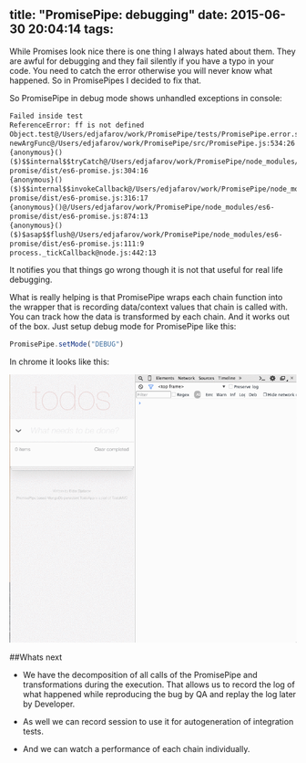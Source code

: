 title: "PromisePipe: debugging"
date: 2015-06-30 20:04:14
tags:
---
While Promises look nice there is one thing I always hated about them. They are awful for debugging and they fail silently if you have a typo in your code. You need to catch the error otherwise you will never know what happened. So in PromisePipes I decided to fix that.

So PromisePipe in debug mode shows unhandled exceptions in console:
```
Failed inside test
ReferenceError: ff is not defined
Object.test@/Users/edjafarov/work/PromisePipe/tests/PromisePipe.error.spec.js:28:16
newArgFunc@/Users/edjafarov/work/PromisePipe/src/PromisePipe.js:534:26
{anonymous}() ($)$$internal$$tryCatch@/Users/edjafarov/work/PromisePipe/node_modules/es6-promise/dist/es6-promise.js:304:16
{anonymous}() ($)$$internal$$invokeCallback@/Users/edjafarov/work/PromisePipe/node_modules/es6-promise/dist/es6-promise.js:316:17
{anonymous}()@/Users/edjafarov/work/PromisePipe/node_modules/es6-promise/dist/es6-promise.js:874:13
{anonymous}() ($)$asap$$flush@/Users/edjafarov/work/PromisePipe/node_modules/es6-promise/dist/es6-promise.js:111:9
process._tickCallback@node.js:442:13
```
It notifies you that things go wrong though it is not that useful for real life debugging.

What is really helping is that PromisePipe wraps each chain function into the wrapper that is recording data/context values that chain is called with. You can track how the data is transformed by each chain. And it works out of the box. Just setup debug mode for PromisePipe like this:

```javascript
PromisePipe.setMode("DEBUG")
```

In chrome it looks like this:

![](../images/promisepipe-debug.gif)

##Whats next
* We have the decomposition of all calls of the PromisePipe and transformations during the execution. That allows us to record the log of what happened while reproducing the bug by QA and replay the log later by Developer.

* As well we can record session to use it for autogeneration of integration tests.

* And we can watch a performance of each chain individually.


